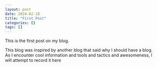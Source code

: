 ```yaml
---
layout: post
date: 2024-02-18
title: "First Post"
categories: []
tags: []
---
```


This is the first post on my blog. 

This blog was inspired by another blog that said why I should have a blog.
As I encounter cool information and tools and tactics and awesomeness, I will attempt to record it here
